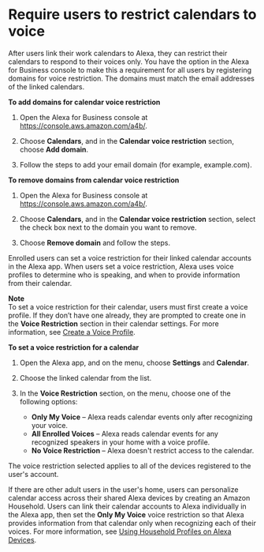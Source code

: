 # Require users to restrict calendars to voice<a name="voice-restrict"></a>

After users link their work calendars to Alexa, they can restrict their calendars to respond to their voices only\. You have the option in the Alexa for Business console to make this a requirement for all users by registering domains for voice restriction\. The domains must match the email addresses of the linked calendars\. 

**To add domains for calendar voice restriction**

1. Open the Alexa for Business console at [https://console\.aws\.amazon\.com/a4b/](https://console.aws.amazon.com/a4b/)\.

1. Choose **Calendars**, and in the **Calendar voice restriction** section, choose **Add domain**\.

1. Follow the steps to add your email domain \(for example, example\.com\)\.

**To remove domains from calendar voice restriction**

1. Open the Alexa for Business console at [https://console\.aws\.amazon\.com/a4b/](https://console.aws.amazon.com/a4b/)\.

1. Choose **Calendars**, and in the **Calendar voice restriction** section, select the check box next to the domain you want to remove\. 

1. Choose **Remove domain** and follow the steps\.

Enrolled users can set a voice restriction for their linked calendar accounts in the Alexa app\. When users set a voice restriction, Alexa uses voice profiles to determine who is speaking, and when to provide information from their calendar\. 

**Note**  
To set a voice restriction for their calendar, users must first create a voice profile\. If they don’t have one already, they are prompted to create one in the **Voice Restriction** section in their calendar settings\. For more information, see [Create a Voice Profile](https://www.amazon.com/gp/help/customer/display.html?nodeId=202199460)\.

**To set a voice restriction for a calendar**

1. Open the Alexa app, and on the menu, choose **Settings** and **Calendar**\.

1. Choose the linked calendar from the list\.

1. In the **Voice Restriction** section, on the menu, choose one of the following options:
   + **Only My Voice** – Alexa reads calendar events only after recognizing your voice\.
   + **All Enrolled Voices** – Alexa reads calendar events for any recognized speakers in your home with a voice profile\.
   + **No Voice Restriction** – Alexa doesn't restrict access to the calendar\.

The voice restriction selected applies to all of the devices registered to the user's account\.

If there are other adult users in the user's home, users can personalize calendar access across their shared Alexa devices by creating an Amazon Household\. Users can link their calendar accounts to Alexa individually in the Alexa app, then set the **Only My Voice** voice restriction so that Alexa provides information from that calendar only when recognizing each of their voices\. For more information, see [Using Household Profiles on Alexa Devices](https://www.amazon.com/gp/help/customer/display.html?nodeId=201628040)\.